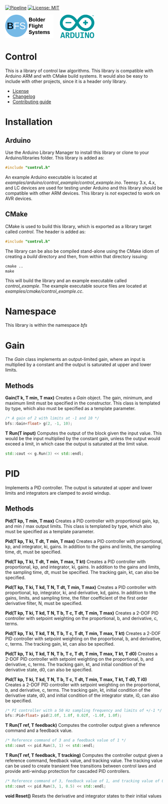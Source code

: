 [![Pipeline](https://gitlab.com/bolderflight/software/control/badges/main/pipeline.svg)](https://gitlab.com/bolderflight/software/control/) [![License: MIT](https://img.shields.io/badge/License-MIT-yellow.svg)](https://opensource.org/licenses/MIT)

![Bolder Flight Systems Logo](img/logo-words_75.png) &nbsp; &nbsp; ![Arduino Logo](img/arduino_logo_75.png)

# Control
This is a library of control law algorithms. This library is compatible with Arduino ARM and with CMake build systems. It would also be easy to include with other projects, since it is a header only library.
   * [License](LICENSE.md)
   * [Changelog](CHANGELOG.md)
   * [Contributing guide](CONTRIBUTING.md)

# Installation

## Arduino
Use the Arduino Library Manager to install this library or clone to your Arduino/libraries folder. This library is added as:

```C++
#include "control.h"
```

An example Arduino executable is located at *examples/arduino/control_example/control_example.ino*. Teensy 3.x, 4.x, and LC devices are used for testing under Arduino and this library should be compatible with other ARM devices. This library is *not* expected to work on AVR devices.

## CMake
CMake is used to build this library, which is exported as a library target called *control*. The header is added as:

```C++
#include "control.h"
```

The library can be also be compiled stand-alone using the CMake idiom of creating a *build* directory and then, from within that directory issuing:

```
cmake ..
make
```

This will build the library and an example executable called *control_example*. The example executable source files are located at *examples/cmake/control_example.cc*.

# Namespace
This library is within the namespace *bfs*

# Gain
The *Gain* class implements an output-limited gain, where an input is multiplied by a constant and the output is saturated at upper and lower limits.

## Methods

**Gain(T k, T min, T max)** Creates a *Gain* object. The gain, minimum, and maximum limit must be specified in the constructor. This class is templated by type, which also must be specified as a template parameter.

```C++
/* A gain of 2 with limits at -1 and 10 */
bfs::Gain<float> g(2, -1, 10);
```

**T Run(T input)** Computes the output of the block given the input value. This would be the input multiplied by the constant gain, unless the output would exceed a limit, in which case the output is saturated at the limit value.

```C++
std::cout << g.Run(3) << std::endl;
```

# PID
Implements a PID controller. The output is saturated at upper and lower limits and integrators are clamped to avoid windup.

## Methods

**Pid(T kp, T min, T max)** Creates a PID controller with proportional gain, kp, and min / max output limits. This class is templated by type, which also must be specified as a template parameter.

**Pid(T kp, T ki, T dt, T min, T max)** Creates a PID controller with proportional, kp, and integrator, ki, gains. In addition to the gains and limits, the sampling time, dt, must be specified.

**Pid(T kp, T ki, T dt, T min, T max, T kt)** Creates a PID controller with proportional, kp, and integrator, ki, gains. In addition to the gains and limits, the sampling time, dt, must be specified. The tracking gain, kt, can also be specified.

**Pid(T kp, T ki, T kd, T N, T dt, T min, T max)** Creates a PID controller with proportional, kp, integrator, ki, and derivative, kd, gains. In addition to the gains, limits, and sampling time, the filter coefficient of the first order derivative filter, N, must be specified.

**Pid(T kp, T ki, T kd, T N, T b, T c, T dt, T min, T max)** Creates a 2-DOF PID controller with setpoint weighting on the proportional, b, and derivative, c, terms.

**Pid(T kp, T ki, T kd, T N, T b, T c, T dt, T min, T max, T kt)** Creates a 2-DOF PID controller with setpoint weighting on the proportional, b, and derivative, c, terms. The tracking gain, kt, can also be specified.

**Pid(T kp, T ki, T kd, T N, T b, T c, T dt, T min, T max, T kt, T d0)** Creates a 2-DOF PID controller with setpoint weighting on the proportional, b, and derivative, c, terms. The tracking gain, kt, and initial condition of the derivative state, d0, can also be specified.

**Pid(T kp, T ki, T kd, T N, T b, T c, T dt, T min, T max, T kt, T d0, T i0)** Creates a 2-DOF PID controller with setpoint weighting on the proportional, b, and derivative, c, terms. The tracking gain, kt, initial condition of the derivative state, d0, and initial condition of the integrator state, i0, can also be specified.

```C++
/* PI controller with a 50 Hz sampling frequency and limits of +/-1 */ 
bfs::Pid<float> pid(2.0f, 1.0f, 0.02f, -1.0f, 1.0f);
```

**T Run(T ref, T feedback)** Computes the controller output given a reference command and a feedback value.

```C++
/* Reference command of 3 and a feedback value of 1 */
std::cout << pid.Run(3, 1) << std::endl;
```

**T Run(T ref, T feedback, T tracking)** Computes the controller output given a reference command, feedback value, and tracking value. The tracking value can be used to create transient free transitions between control laws and provide anti-windup protection for cascaded PID controllers.

```C++
/* Reference command of 3, feedback value of 1, and tracking value of 0.5 */
std::cout << pid.Run(3, 1, 0.5) << std::endl;
```

**void Reset()** Resets the derivative and integrator states to their initial values
